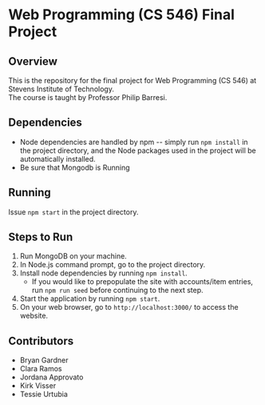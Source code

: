 # Web Programming (CS 546) Final Project
## Overview
This is the repository for the final project for Web Programming (CS 546) at Stevens Institute of Technology.  
The course is taught by Professor Philip Barresi.

## Dependencies
* Node dependencies are handled by npm -- simply run `npm install` in the project directory, and the Node packages used in the project will be automatically installed.
* Be sure that Mongodb is Running

## Running
Issue `npm start` in the project directory.

## Steps to Run
1. Run MongoDB on your machine.
2. In Node.js command prompt, go to the project directory.
3. Install node dependencies by running `npm install`.
	* If you would like to prepopulate the site with accounts/item entries, run `npm run seed` before continuing to the next step.
4. Start the application by running `npm start`.
5. On your web browser, go to `http://localhost:3000/` to access the website.

## Contributors
* Bryan Gardner
* Clara Ramos
* Jordana Approvato
* Kirk Visser
* Tessie Urtubia
